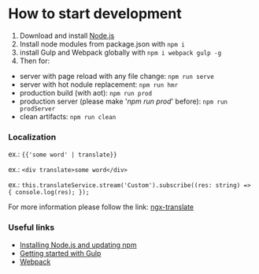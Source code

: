 # How to start development

1. Download and install [Node.js](https://nodejs.org/en/download/)
2. Install node modules from package.json with `npm i`
3. install Gulp and Webpack globally with `npm i webpack gulp -g`
4. Then for:
- server with page reload with any file change: `npm run serve`
- server with hot nodule replacement: `npm run hmr`
- production build (with aot): `npm run prod`
- production server (please make '_npm run prod_' before): `npm run prodServer`
- clean artifacts: `npm run clean`



 ### Localization
 ex.: ```{{'some word' | translate}}```
 
 ex.: ```<div translate>some word</div>```

 ex.: ```
        this.translateService.stream('Custom').subscribe((res: string) => {
             console.log(res);
         });
     ```
 
 For more information please follow the link:
 [ngx-translate](https://github.com/ngx-translate/core)
 



### Useful links
* [Installing Node.js and updating npm](https://docs.npmjs.com/getting-started/installing-node)
* [Getting started with Gulp](https://github.com/gulpjs/gulp/blob/master/docs/getting-started.md)
* [Webpack](https://webpack.js.org/)
